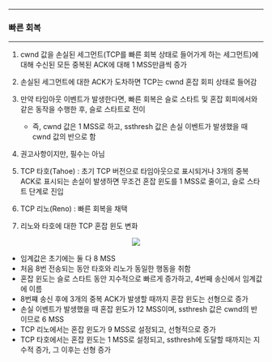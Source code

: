-----
### 빠른 회복
-----
1. cwnd 값을 손실된 세그먼트(TCP를 빠른 회복 상태로 들어가게 하는 세그먼트)에 대해 수신된 모든 중복된 ACK에 대해 1 MSS만큼씩 증가
2. 손실된 세그먼트에 대한 ACK가 도차하면 TCP는 cwnd 혼잡 회피 상태로 들어감
3. 만약 타임아웃 이벤트가 발생한다면, 빠른 회복은 슬로 스타트 및 혼잡 회피에서와 같은 동작을 수행한 후, 슬로 스타트로 전이
   - 즉, cwnd 값은 1 MSS로 하고, ssthresh 값은 손실 이벤트가 발생했을 때 cwnd 값의 반으로 함

4. 권고사항이지만, 필수는 아님
5. TCP 타호(Tahoe) : 초기 TCP 버전으로 타임아웃으로 표시되거나 3개의 중복 ACK로 표시되는 손실이 발생하면 무조건 혼잡 윈도를 1 MSS로 줄이고, 슬로 스타트 단계로 진입
6. TCP 리노(Reno) : 빠른 회복을 채택
7. 리노와 타호에 대한 TCP 혼잡 윈도 변화
<div align="center">
<img src="https://github.com/user-attachments/assets/7988cc06-5893-4972-934f-9a3296bda077">
</div>

   - 임계값은 초기에는 둘 다 8 MSS
   - 처음 8번 전송되는 동안 타호와 리노가 동일한 행동을 취함
   - 혼잡 윈도는 슬로 스타트 동안 지수적으로 빠르게 증가하고, 4번째 송신에서 임계값에 이름
   - 8번쨰 송신 후에 3개의 중복 ACK가 발생할 때까지 혼잡 윈도는 선형으로 증가
   - 손실 이벤트가 발생했을 때 혼잡 윈도가 12 MSS이며, ssthresh 값은 cwnd의 반이므로 6 MSS
   - TCP 리노에서는 혼잡 윈도가 9 MSS로 설정되고, 선형적으로 증가
   - TCP 타호에서는 혼잡 윈도는 1 MSS로 설정되고, ssthresh에 도달할 때까지는 지수적 증가, 그 이후는 선형 증가
